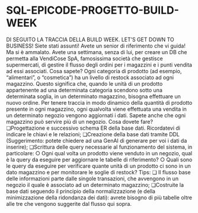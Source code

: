 # SQL-EPICODE-PROGETTO-BUILD-WEEK
DI SEGUITO LA TRACCIA DELLA BUILD WEEK.
LET’S GET DOWN TO BUSINESS!
Siete stati assunti! Avete un senior di riferimento che vi guida! Ma si è ammalato. Avete una settimana, senza di lui, per creare un DB che permetta alla VendiCose SpA, famosissima società che gestisce supermercati, di gestire il flusso degli ordini per i magazzini e i punti vendita ad essi associati.
Cosa sapete?
Ogni categoria di prodotto (ad esempio, “alimentari”, o “cosmetica”) ha un livello di restock associato ad ogni magazzino. Questo significa che, quando le unità di un prodotto appartenente ad una determinata categoria scendono sotto una determinata soglia, in un determinato magazzino, bisogna effettuare un nuovo ordine.
Per tenere traccia in modo dinamico della quantità di prodotto presente in ogni magazzino, ogni qualvolta viene effettuata una vendita in un determinato negozio vengono aggiornati i dati.
Sapete anche che ogni magazzino può servire più di un negozio.
Cosa dovete fare?
❏Progettazione e successivo schema ER della base dati. Ricordatevi di indicare le chiavi e le relazioni;
❏Creazione della base dati tramite DDL (Suggerimento: potete chiedere ad una GenAI di generare per voi i dati da inserire);
❏Scrittura delle query necessarie al funzionamento del sistema, in particolare:
○ Ogni qual volta un prodotto viene venduto in un negozio, qual è la query da eseguire per aggiornare le tabelle di riferimento?
○ Quali sono le query da eseguire per verificare quante unità di un prodotto ci sono in un dato magazzino e per monitorare le soglie di restock?
Tips:
❏ Il flusso base delle informazioni parte dalle singole transazioni, che avvengono in un negozio il quale è associato ad un determinato magazzino;
❏Costruite la base dati seguendo il principio della normalizzazione (e della minimizzazione della ridondanza dei dati): avrete bisogno di più tabelle oltre alle tre che vengono suggerite dal flusso qui sopra.
